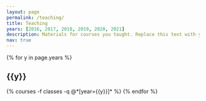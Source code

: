 ```yaml
---
layout: page
permalink: /teaching/
title: Teaching
years: [2016, 2017, 2018, 2019, 2020, 2021]
description: Materials for courses you taught. Replace this text with your description.
nav: true
---
```


<div class="teaching">

{% for y in page.years %}
  <h2 class="year">{{y}}</h2>
  {% courses -f classes -q @*[year={{y}}]* %}
{% endfor %}

</div>

